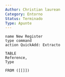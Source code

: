 ```yaml
---
Author: Christian laurean
Category: Entorno
Status: Terminado
Type: Apunte
---
```

```button
name New Register
type command
action QuickAdd: Extracto
```



```dataview
TABLE 
Reference, 
Type

FROM ([[]])
```





